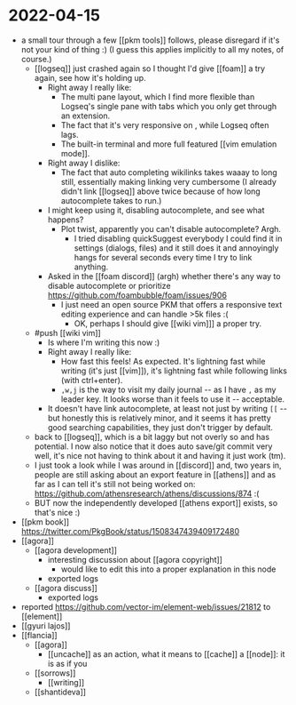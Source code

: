 # 2022-04-15
- a small tour through a few [[pkm tools]] follows, please disregard if it's not your kind of thing :) (I guess this applies implicitly to all my notes, of course.)
	- [[logseq]] just crashed again so I thought I'd give [[foam]] a try again, see how it's holding up.
		- Right away I really like:
			- The multi pane layout, which I find more flexible than Logseq's single pane with tabs which you only get through an extension.
			- The fact that it's very responsive on <enter>, while Logseq often lags.
			- The built-in terminal and more full featured [[vim emulation mode]].
		- Right away I dislike:
			- The fact that auto completing wikilinks takes waaay to long still, essentially making linking very cumbersome (I already didn't link [[logseq]] above twice because of how long autocomplete takes to run.)
		- I might keep using it, disabling autocomplete, and see what happens?
			- Plot twist, apparently you can't disable autocomplete? Argh.
				- I tried disabling quickSuggest everybody I could find it in settings (dialogs, files) and it still does it and annoyingly hangs for several seconds every time I try to link anything.
		- Asked in the [[foam discord]] (argh) whether there's any way to disable autocomplete or prioritize https://github.com/foambubble/foam/issues/906
			- I just need an open source PKM that offers a responsive text editing experience and can handle >5k files :(
				- OK, perhaps I should give [[wiki vim]]] a proper try.
	- #push [[wiki vim]]
		- Is where I'm writing this now :)
		- Right away I really like:
			- How fast this feels! As expected. It's lightning fast while writing (it's just [[vim]]), it's lightning fast while following links (with ctrl+enter).
			- `,w,j` is the way to visit my daily journal -- as I have `,` as my leader key. It looks worse than it feels to use it -- acceptable.
		- It doesn't have link autocomplete, at least not just by writing `[[` -- but honestly this is relatively minor, and it seems it has pretty good searching capabilities, they just don't trigger by default.
	- back to [[logseq]], which is a bit laggy but not overly so and has potential. I now also notice that it does auto save/git commit very well, it's nice not having to think about it and having it just work (tm).
	- I just took a look while I was around in [[discord]] and, two years in, people are still asking about an export feature in [[athens]] and as far as I can tell it's still not being worked on: https://github.com/athensresearch/athens/discussions/874 :(
	- BUT now the independently developed [[athens export]] exists, so that's nice :)
- [[pkm book]] https://twitter.com/PkgBook/status/1508347439409172480
- [[agora]]
	- [[agora development]]
		- interesting discussion about [[agora copyright]]
			- would like to edit this into a proper explanation in this node
		- exported logs
	- [[agora discuss]]
		- exported logs
- reported https://github.com/vector-im/element-web/issues/21812 to [[element]]
- [[gyuri lajos]]
- [[flancia]]
	- [[agora]]
		- [[uncache]] as an action, what it means to [[cache]] a [[node]]: it is as if you
	- [[sorrows]]
		- [[writing]]
	- [[shantideva]]